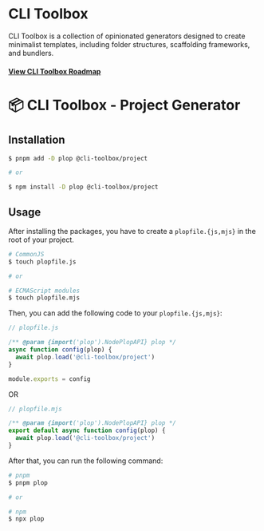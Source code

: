 # CLI Toolbox

CLI Toolbox is a collection of opinionated generators designed to create minimalist templates, including folder structures, scaffolding frameworks, and bundlers.

#### [View CLI Toolbox Roadmap](/ROADMAP.md)

# 📦 CLI Toolbox - Project Generator

## Installation

```bash
$ pnpm add -D plop @cli-toolbox/project

# or

$ npm install -D plop @cli-toolbox/project
```

## Usage

After installing the packages, you have to create a `plopfile.{js,mjs}` in the root of your project.

```bash
# CommonJS
$ touch plopfile.js

# or

# ECMAScript modules
$ touch plopfile.mjs
```

Then, you can add the following code to your `plopfile.{js,mjs}`:

```js
// plopfile.js

/** @param {import('plop').NodePlopAPI} plop */
async function config(plop) {
  await plop.load('@cli-toolbox/project')
}

module.exports = config
```

OR

```js
// plopfile.mjs

/** @param {import('plop').NodePlopAPI} plop */
export default async function config(plop) {
  await plop.load('@cli-toolbox/project')
}
```

After that, you can run the following command:

```bash
# pnpm
$ pnpm plop

# or

# npm
$ npx plop
```

